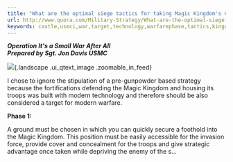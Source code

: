 ```yaml
---
title: "What are the optimal siege tactics for taking Magic Kingdom's Cinderella Castle? Assuming it were an actual fortress, how would you take it?"
url: http://www.quora.com/Military-Strategy/What-are-the-optimal-siege-tactics-for-taking-Magic-Kingdoms-Cinderella-Castle
keywords: castle,usmci,war,target,technology,warfarephase,tactics,kingdom,assuming,troops,modern,cinderella,taken,siege,kingdoms,fortress,taking,magic,optimal
---
```

***Operation It\'s a Small War After All***\
***Prepared by Sgt. Jon Davis USMC***

![](https://qph.fs.quoracdn.net/main-qimg-6a7e06836783badf79de80326ac4edec-c){.landscape .ui_qtext_image .zoomable_in_feed}

I chose to ignore the stipulation of a pre-gunpowder based strategy because the fortifications defending the Magic Kingdom and housing its troops was built with modern technology and therefore should be also considered a target for modern warfare.

**Phase 1:**

A ground must be chosen in which you can quickly secure a foothold into the Magic Kingdom. This position must be easily accessible for the invasion force, provide cover and concealment for the troops and give strategic advantage once taken while depriving the enemy of the s\...
